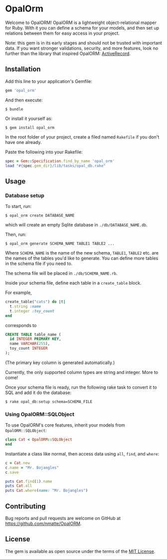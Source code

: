 # OpalOrm

Welcome to OpalORM! OpalORM is a lightweight object-relational mapper for Ruby. With it you
can define a schema for your models, and then set up relations between them for easy access in your project.

Note: this gem is in its early stages and should not be trusted with important data. If you want stronger validations,
security, and more features, look no further than the library that inspired OpalORM: [ActiveRecord](https://github.com/rails/rails/tree/master/activerecord).

## Installation

Add this line to your application's Gemfile:

```ruby
gem 'opal_orm'
```

And then execute:

    $ bundle

Or install it yourself as:

    $ gem install opal_orm

In the root folder of your project, create a filed named `Rakefile` if you don't have one already.

Paste the following into your Rakefile:

```ruby
spec = Gem::Specification.find_by_name 'opal_orm'
load "#{spec.gem_dir}/lib/tasks/opal_db.rake"
```

## Usage

### Database setup

To start, run:

    $ opal_orm create DATABASE_NAME

which will create an empty Sqlite database in `./db/DATABASE_NAME.db`.

Then, run:

    $ opal_orm generate SCHEMA_NAME TABLE1 TABLE2 ...

Where `SCHEMA_NAME` is the name of the new schema, `TABLE1`, `TABLE2` etc. are the names
of the tables you'd like to generate. You can define more tables in the schema file if you
need to.

The schema file will be placed in `./db/SCHEMA_NAME.rb`.

Inside your schema file, define each table in a `create_table` block.

For example,

```ruby
create_table("cats") do |t|
  t.string :name
  t.integer :toy_count
end
```

corresponds to

```sql
CREATE TABLE table_name (
  id INTEGER PRIMARY KEY,
  name VARCHAR(255),
  toy_count INTEGER
);
```

(The primary key column is generated automatically.)

Currently, the only supported column types are string and integer. More to come!

Once your schema file is ready, run the following rake task to convert it to SQL
and add it do the database:

    $ rake opal_db:setup schema=SCHEMA_FILE

### Using OpalORM::SQLObject

To use OpalORM's core features, inherit your models from `OpalORM::SQLObject`:

```ruby
class Cat < OpalORM::SQLObject
end
```

Instantiate a class like normal, then access data using `all`, `find`, and `where`:

```ruby
c = Cat.new
c.name = "Mr. Bojangles"
c.save

puts Cat.find(1).name
puts Cat.all
puts Cat.where(name: "Mr. Bojangles")
```

<!-- ## Development

After checking out the repo, run `bin/setup` to install dependencies. Then, run `rake spec` to run the tests. You can also run `bin/console` for an interactive prompt that will allow you to experiment.

To install this gem onto your local machine, run `bundle exec rake install`. To release a new version, update the version number in `version.rb`, and then run `bundle exec rake release`, which will create a git tag for the version, push git commits and tags, and push the `.gem` file to [rubygems.org](https://rubygems.org). -->

## Contributing

Bug reports and pull requests are welcome on GitHub at https://github.com/nmatte/OpalORM.


## License

The gem is available as open source under the terms of the [MIT License](http://opensource.org/licenses/MIT).
